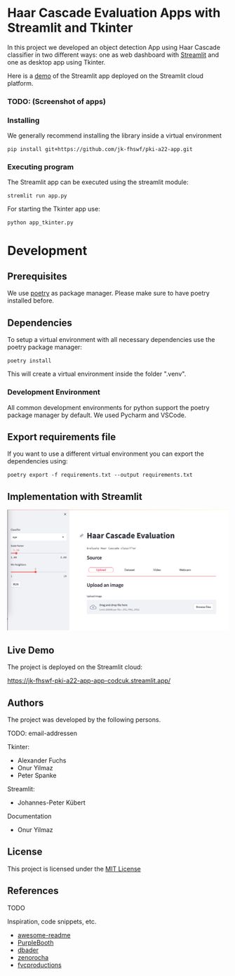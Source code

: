 # Haar Cascade Evaluation Apps with Streamlit and Tkinter


In this project we developed an object detection App using Haar Cascade classifier in two different ways: one as web dashboard with [Streamlit](https://streamlit.io/) and one as desktop app using Tkinter. 

Here is a [demo](https://jk-fhswf-pki-a22-app-app-codcuk.streamlit.app/) of the Streamlit app deployed on the Streamlit cloud platform.

### TODO: (Screenshot of apps)

### Installing

We generally recommend installing the library inside a virtual environment

```
pip install git+https://github.com/jk-fhswf/pki-a22-app.git
```

### Executing program

The Streamlit app can be executed using the streamlit module: 
```
stremlit run app.py
```

For starting the Tkinter app use:

```
python app_tkinter.py
```

# Development

## Prerequisites

We use [poetry](https://python-poetry.org/) as package manager. Please make sure to have poetry installed before.

## Dependencies

To setup a virtual environment with all necessary dependencies use the poetry package manager:

```
poetry install
```

This will create a virtual environment inside the folder ".venv". 

### Development Environment

All common development environments for python support the poetry package manager by default. We used Pycharm and VSCode.

## Export requirements file

If you want to use a different virtual environment you can export the dependencies using:
```
poetry export -f requirements.txt --output requirements.txt
```


## Implementation with Streamlit

![Streamlit Landing Page](doc/images/streamlit/2023-01-11-16-22-07.png)

## Live Demo

The project is deployed on the Streamlit cloud:

https://jk-fhswf-pki-a22-app-app-codcuk.streamlit.app/


## Authors

The project was developed by the following persons.

TODO: email-addressen

Tkinter:
* Alexander Fuchs
* Onur Yilmaz
* Peter Spanke

Streamlit:
* Johannes-Peter Kübert

Documentation
* Onur Yilmaz

## License

This project is licensed under the [MIT License](https://opensource.org/licenses/MIT)

## References

TODO

Inspiration, code snippets, etc.
* [awesome-readme](https://github.com/matiassingers/awesome-readme)
* [PurpleBooth](https://gist.github.com/PurpleBooth/109311bb0361f32d87a2)
* [dbader](https://github.com/dbader/readme-template)
* [zenorocha](https://gist.github.com/zenorocha/4526327)
* [fvcproductions](https://gist.github.com/fvcproductions/1bfc2d4aecb01a834b46)

